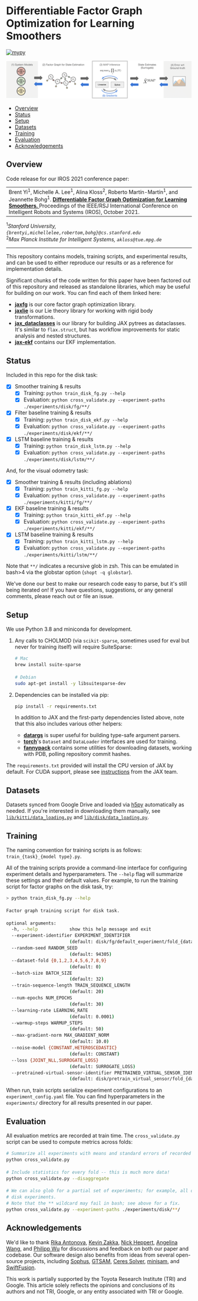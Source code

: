 # Differentiable Factor Graph Optimization for Learning Smoothers

[![mypy](https://github.com/brentyi/dfgo/actions/workflows/mypy.yml/badge.svg)](https://github.com/brentyi/dfgo/actions/workflows/mypy.yml)

![Figure describing the overall training pipeline proposed by our IROS paper. Contains five sections, arranged left to right: (1) system models, (2) factor graphs for state estimation, (3) MAP inference, (4) state estimates, and (5) errors with respect to ground-truth. Arrows show how gradients are backpropagated from right to left, starting directly from the final stage (error with respect to ground-truth) back to parameters of the system models.](./data/paper_figure1.png)

<!-- vim-markdown-toc GFM -->

* [Overview](#overview)
* [Status](#status)
* [Setup](#setup)
* [Datasets](#datasets)
* [Training](#training)
* [Evaluation](#evaluation)
* [Acknowledgements](#acknowledgements)

<!-- vim-markdown-toc -->

## Overview

Code release for our IROS 2021 conference paper:

<table><tr><td>
    Brent Yi<sup>1</sup>, Michelle A. Lee<sup>1</sup>, Alina Kloss<sup>2</sup>,
    Roberto Mart&iacute;n-Mart&iacute;n<sup>1</sup>, and Jeannette
    Bohg<sup>1</sup>.
    <strong>
        <a href="https://sites.google.com/view/diffsmoothing">
            Differentiable Factor Graph Optimization for Learning Smoothers.
        </a>
    </strong>
    Proceedings of the IEEE/RSJ International Conference on Intelligent Robots and Systems (IROS), October 2021.
</td></tr></table>

<sup>1</sup><em>Stanford University,
`{brentyi,michellelee,robertom,bohg}@cs.stanford.edu`</em><br />
<sup>2</sup><em>Max Planck Institute for Intelligent Systems,
`akloss@tue.mpg.de`</em>

---

This repository contains models, training scripts, and experimental results, and
can be used to either reproduce our results or as a reference for implementation
details.

Significant chunks of the code written for this paper have been factored out of
this repository and released as standalone libraries, which may be useful for
building on our work. You can find each of them linked here:

- **[jaxfg](https://github.com/brentyi/jaxfg)** is our core factor graph
  optimization library.
- **[jaxlie](https://github.com/brentyi/jaxlie)** is our Lie theory library for
  working with rigid body transformations.
- **[jax_dataclasses](https://github.com/brentyi/jax_dataclasses)** is our
  library for building JAX pytrees as dataclasses. It's similar to
  `flax.struct`, but has workflow improvements for static analysis and nested
  structures.
- **[jax-ekf](https://github.com/brentyi/jax-ekf)** contains our EKF
  implementation.

## Status

Included in this repo for the disk task:

- [x] Smoother training & results
  - [x] Training: `python train_disk_fg.py --help`
  - [x] Evaluation:
        `python cross_validate.py --experiment-paths ./experiments/disk/fg/**/`
- [x] Filter baseline training & results
  - [x] Training: `python train_disk_ekf.py --help`
  - [x] Evaluation:
        `python cross_validate.py --experiment-paths ./experiments/disk/ekf/**/`
- [x] LSTM baseline training & results
  - [x] Training: `python train_disk_lstm.py --help`
  - [x] Evaluation:
        `python cross_validate.py --experiment-paths ./experiments/disk/lstm/**/`

And, for the visual odometry task:

- [x] Smoother training & results (including ablations)
  - [x] Training: `python train_kitti_fg.py --help`
  - [x] Evaluation:
        `python cross_validate.py --experiment-paths ./experiments/kitti/fg/**/`
- [x] EKF baseline training & results
  - [x] Training: `python train_kitti_ekf.py --help`
  - [x] Evaluation:
        `python cross_validate.py --experiment-paths ./experiments/kitti/ekf/**/`
- [x] LSTM baseline training & results
  - [x] Training: `python train_kitti_lstm.py --help`
  - [x] Evaluation:
        `python cross_validate.py --experiment-paths ./experiments/kitti/lstm/**/`

Note that `**/` indicates a recursive glob in zsh. This can be emulated in
bash>4 via the globstar option (`shopt -q globstar`).

We've done our best to make our research code easy to parse, but it's still
being iterated on! If you have questions, suggestions, or any general comments,
please reach out or file an issue.

## Setup

We use Python 3.8 and miniconda for development.

1. Any calls to CHOLMOD (via `scikit-sparse`, sometimes used for eval but never
   for training itself) will require SuiteSparse:

   ```bash
   # Mac
   brew install suite-sparse

   # Debian
   sudo apt-get install -y libsuitesparse-dev
   ```

2. Dependencies can be installed via pip:

   ```bash
   pip install -r requirements.txt
   ```

   In addition to JAX and the first-party dependencies listed above, note that
   this also includes various other helpers:

   - **[datargs](https://github.com/brentyi/datargs)** is super useful for
     building type-safe argument parsers.
   - **[torch](https://github.com/pytorch/pytorch)**'s `Dataset` and
     `DataLoader` interfaces are used for training.
   - **[fannypack](https://github.com/brentyi/fannypack)** contains some
     utilities for downloading datasets, working with PDB, polling repository
     commit hashes.

The `requirements.txt` provided will install the CPU version of JAX by default.
For CUDA support, please see [instructions](http://github.com/google/jax) from
the JAX team.

## Datasets

Datasets synced from Google Drive and loaded via [h5py](https://www.h5py.org/)
automatically as needed. If you're interested in downloading them manually, see
[`lib/kitti/data_loading.py`](lib/kitti/data_loading.py) and
[`lib/disk/data_loading.py`](lib/disk/data_loading.py).

## Training

The naming convention for training scripts is as follows:
`train_{task}_{model type}.py`.

All of the training scripts provide a command-line interface for configuring
experiment details and hyperparameters. The `--help` flag will summarize these
settings and their default values. For example, to run the training script for
factor graphs on the disk task, try:

```bash
> python train_disk_fg.py --help

Factor graph training script for disk task.

optional arguments:
  -h, --help            show this help message and exit
  --experiment-identifier EXPERIMENT_IDENTIFIER
                        (default: disk/fg/default_experiment/fold_{dataset_fold})
  --random-seed RANDOM_SEED
                        (default: 94305)
  --dataset-fold {0,1,2,3,4,5,6,7,8,9}
                        (default: 0)
  --batch-size BATCH_SIZE
                        (default: 32)
  --train-sequence-length TRAIN_SEQUENCE_LENGTH
                        (default: 20)
  --num-epochs NUM_EPOCHS
                        (default: 30)
  --learning-rate LEARNING_RATE
                        (default: 0.0001)
  --warmup-steps WARMUP_STEPS
                        (default: 50)
  --max-gradient-norm MAX_GRADIENT_NORM
                        (default: 10.0)
  --noise-model {CONSTANT,HETEROSCEDASTIC}
                        (default: CONSTANT)
  --loss {JOINT_NLL,SURROGATE_LOSS}
                        (default: SURROGATE_LOSS)
  --pretrained-virtual-sensor-identifier PRETRAINED_VIRTUAL_SENSOR_IDENTIFIER
                        (default: disk/pretrain_virtual_sensor/fold_{dataset_fold})

```

When run, train scripts serialize experiment configurations to an
`experiment_config.yaml` file. You can find hyperparameters in the
`experiments/` directory for all results presented in our paper.

## Evaluation

All evaluation metrics are recorded at train time. The `cross_validate.py`
script can be used to compute metrics across folds:

```bash
# Summarize all experiments with means and standard errors of recorded metrics.
python cross_validate.py

# Include statistics for every fold -- this is much more data!
python cross_validate.py --disaggregate

# We can also glob for a partial set of experiments; for example, all of the
# disk experiments.
# Note that the ** wildcard may fail in bash; see above for a fix.
python cross_validate.py --experiment-paths ./experiments/disk/**/
```

## Acknowledgements

We'd like to thank [Rika Antonova](https://contactrika.github.io/),
[Kevin Zakka](https://github.com/kevinzakka),
[Nick Heppert](https://github.com/SuperN1ck),
[Angelina Wang](https://angelina-wang.github.io/), and
[Philipp Wu](https://github.com/wuphilipp) for discussions and feedback on both
our paper and codebase. Our software design also benefits from ideas from
several open-source projects, including
[Sophus](https://github.com/strasdat/Sophus), [GTSAM](https://gtsam.org/),
[Ceres Solver](http://ceres-solver.org/),
[minisam](https://github.com/dongjing3309/minisam), and
[SwiftFusion](https://github.com/borglab/SwiftFusion).

This work is partially supported by the Toyota Research Institute (TRI) and
Google. This article solely reflects the opinions and conclusions of its authors
and not TRI, Google, or any entity associated with TRI or Google.
